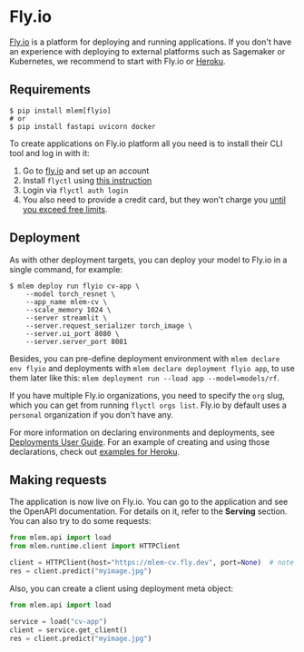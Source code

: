 # Fly.io

[Fly.io](http://fly.io) is a platform for deploying and running applications. If
you don't have an experience with deploying to external platforms such as
Sagemaker or Kubernetes, we recommend to start with Fly.io or
[Heroku](/doc/user-guide/deploying/heroku).

## Requirements

```cli
$ pip install mlem[flyio]
# or
$ pip install fastapi uvicorn docker
```

To create applications on Fly.io platform all you need is to install their CLI
tool and log in with it:

1. Go to [fly.io](http://fly.io) and set up an account
2. Install `flyctl` using
   [this instruction](https://fly.io/docs/hands-on/install-flyctl/)
3. Login via `flyctl auth login`
4. You also need to provide a credit card, but they won't charge you
   [until you exceed free limits](https://fly.io/docs/about/pricing/#how-it-works).

## Deployment

As with other deployment targets, you can deploy your model to Fly.io in a
single command, for example:

```cli
$ mlem deploy run flyio cv-app \
    --model torch_resnet \
    --app_name mlem-cv \
    --scale_memory 1024 \
    --server streamlit \
    --server.request_serializer torch_image \
    --server.ui_port 8080 \
    --server.server_port 8081
```

Besides, you can pre-define deployment environment with `mlem declare env flyio`
and deployments with `mlem declare deployment flyio app`, to use them later like
this: `mlem deployment run --load app --model=models/rf`.

If you have multiple Fly.io organizations, you need to specify the `org` slug,
which you can get from running `flyctl orgs list`. Fly.io by default uses a
`personal` organization if you don't have any.

For more information on declaring environments and deployments, see
[Deployments User Guide](/doc/user-guide/deploying/). For an example of creating
and using those declarations, check out
[examples for Heroku](/doc/user-guide/deploying/heroku/).

## Making requests

The application is now live on Fly.io. You can go to the application and see the
OpenAPI documentation. For details on it, refer to the **Serving** section. You
can also try to do some requests:

```py
from mlem.api import load
from mlem.runtime.client import HTTPClient

client = HTTPClient(host="https://mlem-cv.fly.dev", port=None)  # note port=None
res = client.predict("myimage.jpg")
```

Also, you can create a client using deployment meta object:

```py
from mlem.api import load

service = load("cv-app")
client = service.get_client()
res = client.predict("myimage.jpg")
```
